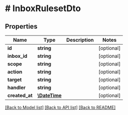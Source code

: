 # # InboxRulesetDto

## Properties

Name | Type | Description | Notes
------------ | ------------- | ------------- | -------------
**id** | **string** |  | [optional] 
**inbox_id** | **string** |  | [optional] 
**scope** | **string** |  | [optional] 
**action** | **string** |  | [optional] 
**target** | **string** |  | [optional] 
**handler** | **string** |  | [optional] 
**created_at** | [**\DateTime**](\DateTime) |  | [optional] 

[[Back to Model list]](../../README#documentation-for-models) [[Back to API list]](../../README#documentation-for-api-endpoints) [[Back to README]](../../README)


